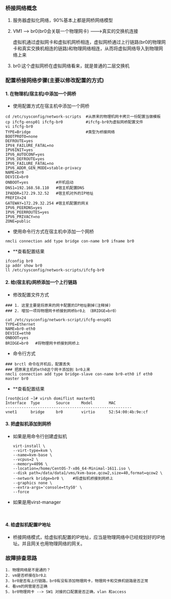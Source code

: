 ### 桥接网络概念

1. 服务器虚拟化网络，90%基本上都是网桥网络模型

2. VM1 --> br0(br0会关联一个物理网卡) --->真实的交换机连接

   虚拟机通过虚拟网卡和虚拟机网桥相连，虚拟网桥通过上行链路(br0的物理网卡和真实交换机相连的链路)和物理网络相连，从而将虚拟网络导入到物理网络上来

3. br0:这个虚拟网桥在虚拟网络看来，就是普通的二层交换机

### 配置桥接网络步骤(主要以修改配置的方式)

#### 1. 在物理机(宿主机)中添加一个网桥

- 使用配置方式在宿主机中添加一个网桥

```shell
cd /etc/sysconfig/network-scripts  #从原来的物理机网卡拷贝一份配置当做模板
cp ifcfg-ensp01 ifcfg-br0          #ifcfg-br0为虚拟网桥配置文件
vi ifcfg-br0
TYPE=Bridge                        #类型为桥接网络
BOOTPROTO=none
DEFROUTE=yes
IPV4_FAILURE_FATAL=no
IPV6INIT=yes
IPV6_AUTOCONF=yes
IPV6_DEFROUTE=yes
IPV6_FAILURE_FATAL=no
IPV6_ADDR_GEN_MODE=stable-privacy
NAME=br0
DEVICE=br0
ONBOOT=yes            #开机启动
DNS1=192.168.58.110   #宿主机配置DNS
IPADDR=172.29.32.52   #宿主机对外的IP地址
PREFIX=24
GATEWAY=172.29.32.254 #宿主机配置的网关
IPV6_PEERDNS=yes
IPV6_PEERROUTES=yes
IPV6_PRIVACY=no
ZONE=public
```

- 使用命令行方式在宿主机中添加一个网桥

```shell
nmcli connection add type bridge con-name br0 ifname br0
```

- **查看配置结果

```
ifconfig br0
ip addr show br0
ll /etc/sysconfig/network-scripts/ifcfg-br0
```



#### 2. 给(宿主机)网桥添加一个上行链路

- 修改配置文件方式

```shell
### 1. 这里主要是将原来的网卡配置的IP地址删掉(注释掉)
### 2. 增加一项将物理网卡桥接到网桥br0上 （BRIDGE=br0）

cat /etc/sysconfig/network-script/ifcfg-ensp01
TYPE=Ethernet
NAME=br0-eth0
DEVICE=eth0
ONBOOT=yes
BRIDGE=br0   #将物理网卡桥接到网桥上
```

- 命令行方式

```shell
### brctl 命令在开机后，配置丢失
### 把原来主机的eth0这个网卡添加到 br0上来
nmcli connection add type bridge-slave con-name br0-eth0 if eth0 master br0
```

- **查看配置结果

```shell
[root@cicd ~]# virsh domiflist master01
Interface  Type       Source     Model       MAC
-------------------------------------------------------
vnet1      bridge     br0        virtio      52:54:00:4b:9e:cf
```



#### 3. 把虚拟机添加到网桥

- 如果是用命令行创建虚拟机

  ```shell
  virt-install \
  --virt-type=kvm \
  --name=kvm-base \
  --vcpus=2 \
  --memory=4096 \
  --location=/home/CentOS-7-x86_64-Minimal-1611.iso \
  --disk path=/data/data1/vms/kvm-base.qcow2,size=40,format=qcow2 \
  --network bridge=br0 \    #将虚拟机桥接到网桥上
  --graphics none \
  --extra-args='console=ttyS0' \
  --force
  ```

- 如果是用virst-manager

  ​

#### 4. 给虚拟机配置IP地址

- 桥接网络模式，给虚拟机配置的IP地址，应当是物理网络中已经规划好的IP地址。并且网关也用物理网络的网关。

### 故障排查思路

```
1. 物理网络是不是通的？
2. vm是否桥接在br0上
3. br0是否有上行链路，br0有没有添加物理网卡，物理网卡和交换机链路是否正常
4. 看vm的网管是否正确
5. br0物理网卡 --> SW1 对接的口配置是否正确，vlan 和access
```

